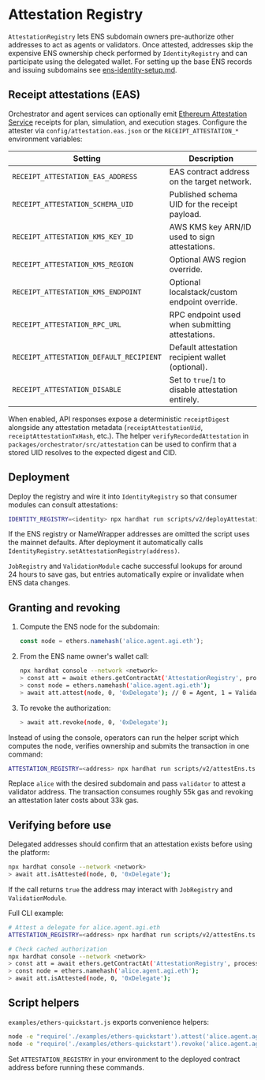 # Attestation Registry

`AttestationRegistry` lets ENS subdomain owners pre-authorize other addresses
to act as agents or validators. Once attested, addresses skip the expensive ENS
ownership check performed by `IdentityRegistry` and can participate using the
delegated wallet. For setting up the base ENS records and issuing
subdomains see [ens-identity-setup.md](ens-identity-setup.md).

## Receipt attestations (EAS)

Orchestrator and agent services can optionally emit [Ethereum Attestation Service](https://attest.sh/) receipts for plan, simulation, and execution stages. Configure the attester via `config/attestation.eas.json` or the `RECEIPT_ATTESTATION_*` environment variables:

| Setting | Description |
| --- | --- |
| `RECEIPT_ATTESTATION_EAS_ADDRESS` | EAS contract address on the target network. |
| `RECEIPT_ATTESTATION_SCHEMA_UID` | Published schema UID for the receipt payload. |
| `RECEIPT_ATTESTATION_KMS_KEY_ID` | AWS KMS key ARN/ID used to sign attestations. |
| `RECEIPT_ATTESTATION_KMS_REGION` | Optional AWS region override. |
| `RECEIPT_ATTESTATION_KMS_ENDPOINT` | Optional localstack/custom endpoint override. |
| `RECEIPT_ATTESTATION_RPC_URL` | RPC endpoint used when submitting attestations. |
| `RECEIPT_ATTESTATION_DEFAULT_RECIPIENT` | Default attestation recipient wallet (optional). |
| `RECEIPT_ATTESTATION_DISABLE` | Set to `true`/`1` to disable attestation entirely. |

When enabled, API responses expose a deterministic `receiptDigest` alongside any attestation metadata (`receiptAttestationUid`, `receiptAttestationTxHash`, etc.). The helper `verifyRecordedAttestation` in `packages/orchestrator/src/attestation` can be used to confirm that a stored UID resolves to the expected digest and CID.

## Deployment

Deploy the registry and wire it into `IdentityRegistry` so that consumer modules
can consult attestations:

```bash
IDENTITY_REGISTRY=<identity> npx hardhat run scripts/v2/deployAttestation.ts --network <network> [ens nameWrapper]
```

If the ENS registry or NameWrapper addresses are omitted the script uses the
mainnet defaults. After deployment it automatically calls
`IdentityRegistry.setAttestationRegistry(address)`.

`JobRegistry` and `ValidationModule` cache successful lookups for around
24 hours to save gas, but entries automatically expire or invalidate when ENS
data changes.

## Granting and revoking

1. Compute the ENS node for the subdomain:

   ```js
   const node = ethers.namehash('alice.agent.agi.eth');
   ```

2. From the ENS name owner's wallet call:

   ```bash
   npx hardhat console --network <network>
   > const att = await ethers.getContractAt('AttestationRegistry', process.env.ATTESTATION_REGISTRY);
   > const node = ethers.namehash('alice.agent.agi.eth');
   > await att.attest(node, 0, '0xDelegate'); // 0 = Agent, 1 = Validator
   ```

3. To revoke the authorization:

   ```bash
   > await att.revoke(node, 0, '0xDelegate');
   ```

Instead of using the console, operators can run the helper script which
computes the node, verifies ownership and submits the transaction in one
command:

```bash
ATTESTATION_REGISTRY=<address> npx hardhat run scripts/v2/attestEns.ts --network <network> alice agent 0xDelegate
```

Replace `alice` with the desired subdomain and pass `validator` to attest a
validator address. The transaction consumes roughly 55k gas and revoking an
attestation later costs about 33k gas.

## Verifying before use

Delegated addresses should confirm that an attestation exists before using the
platform:

```bash
npx hardhat console --network <network>
> await att.isAttested(node, 0, '0xDelegate');
```

If the call returns `true` the address may interact with `JobRegistry` and
`ValidationModule`.

Full CLI example:

```bash
# Attest a delegate for alice.agent.agi.eth
ATTESTATION_REGISTRY=<address> npx hardhat run scripts/v2/attestEns.ts --network <network> alice agent 0xDelegate

# Check cached authorization
npx hardhat console --network <network>
> const att = await ethers.getContractAt('AttestationRegistry', process.env.ATTESTATION_REGISTRY);
> const node = ethers.namehash('alice.agent.agi.eth');
> await att.isAttested(node, 0, '0xDelegate');
```

## Script helpers

`examples/ethers-quickstart.js` exports convenience helpers:

```bash
node -e "require('./examples/ethers-quickstart').attest('alice.agent.agi.eth', 0, '0xDelegate')"
node -e "require('./examples/ethers-quickstart').revoke('alice.agent.agi.eth', 0, '0xDelegate')"
```

Set `ATTESTATION_REGISTRY` in your environment to the deployed contract address
before running these commands.
